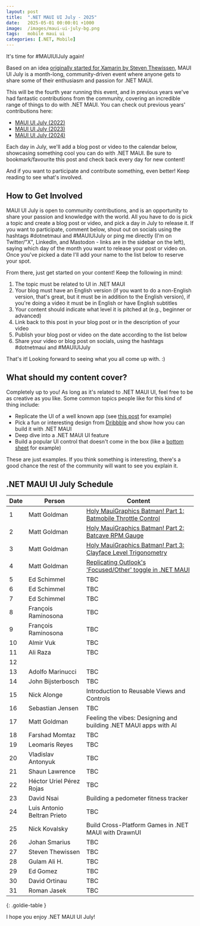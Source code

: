 ```yaml
---
layout: post
title:  ".NET MAUI UI July - 2025"
date:   2025-05-01 00:00:01 +1000
image:  /images/maui-ui-july-bg.png
tags:   mobile maui ui
categories: [.NET, Mobile]
---
```


It's time for #MAUIUIJuly again!

Based on an idea [originally started for Xamarin by Steven Thewissen](https://thewissen.io/introducing-xamarin-ui-july/), MAUI UI July is a month-long, community-driven event where anyone gets to share some of their enthusiasm and passion for .NET MAUI.

This will be the fourth year running this event, and in previous years we've had fantastic contributions from the community, covering an incredible range of things to do with .NET MAUI. You can check out previous years' contributions here:

* [MAUI UI July (2022)](/posts/maui-ui-july)
* [MAUI UI July (2023)](/posts/maui-ui-july-23)
* [MAUI UI July (2024)](/posts/mauiuijuly-24/)

Each day in July, we'll add a blog post or video to the calendar below, showcasing something cool you can do with .NET MAUI. Be sure to bookmark/favourite this post and check back every day for new content!

And if you want to participate and contribute something, even better! Keep reading to see what's involved.

## How to Get Involved

MAUI UI July is open to community contributions, and is an opportunity to share your passion and knowledge with the world. All you have to do is pick a topic and create a blog post or video, and pick a day in July to release it. If you want to participate, comment below, shout out on socials using the hashtags #dotnetmaui and #MAUIUIJuly or ping me directly (I'm on Twitter/"X", LinkedIn, and Mastodon - links are in the sidebar on the left), saying which day of the month you want to release your post or video on. Once you've picked a date I'll add your name to the list below to reserve your spot.

From there, just get started on your content! Keep the following in mind:

1. The topic must be related to UI in .NET MAUI
2. Your blog must have an English version (if you want to do a non-English version, that's great, but it must be in addition to the English version), if you're doing a video it must be in English or have English subtitles
3. Your content should indicate what level it is pitched at (e.g., beginner or advanced)
4. Link back to this post in your blog post or in the description of your video
5. Publish your blog post or video on the date according to the list below
6. Share your video or blog post on socials, using the hashtags #dotnetmaui and #MAUIUIJuly

That's it! Looking forward to seeing what you all come up with. :)

## What should my content cover?

Completely up to you! As long as it's related to .NET MAUI UI, feel free to be as creative as you like. Some common topics people like for this kind of thing include:

* Replicate the UI of a well known app (see [this post](/posts/outlook-clone) for example)
* Pick a fun or interesting design from [Dribbble](https://dribbble.com) and show how you can build it with .NET MAUI
* Deep dive into a .NET MAUI UI feature
* Build a popular UI control that doesn't come in the box (like a [bottom sheet](https://blogs.xgenoapps.com/post/2022/07/23/maui-bottom-sheet) for example)

These are just examples. If you think something is interesting, there's a good chance the rest of the community will want to see you explain it.


## .NET MAUI UI July Schedule

| Date | Person                      | Content                                                                                  |
| ---- | --------------------------- | ---------------------------------------------------------------------------------------- |
| 1    | Matt Goldman                | [Holy MauiGraphics Batman! Part 1: Batmobile Throttle Control](/posts/batmobile-part-1/) |
| 2    | Matt Goldman                | [Holy MauiGraphics Batman! Part 2: Batcave RPM Gauge](/posts/batmobile-part-2)           |
| 3    | Matt Goldman                | [Holy MauiGraphics Batman! Part 3: Clayface Level Trigonometry](/posts/batmobile-part-3) |
| 4    | Matt Goldman                | [Replicating Outlook's 'Focused/Other' toggle in .NET MAUI](/posts/outlook-toggle)       |
| 5    | Ed Schimmel                 | TBC                                                                                      |
| 6    | Ed Schimmel                 | TBC                                                                                      |
| 7    | Ed Schimmel                 | TBC                                                                                      |
| 8    | François Raminosona         | TBC                                                                                      |
| 9    | François Raminosona         | TBC                                                                                      |
| 10   | Almir Vuk                   | TBC                                                                                      |
| 11   | Ali Raza                    | TBC                                                                                      |
| 12   |                             |                                                                                          |
| 13   | Adolfo Marinucci            | TBC                                                                                      |
| 14   | John Bijsterbosch           | TBC                                                                                      |
| 15   | Nick Alonge                 | Introduction to Reusable Views and Controls                                              |
| 16   | Sebastian Jensen            | TBC                                                                                      |
| 17   | Matt Goldman                | Feeling the vibes: Designing and building .NET MAUI apps with AI                         |
| 18   | Farshad Momtaz              | TBC                                                                                      |
| 19   | Leomaris Reyes              | TBC                                                                                      |
| 20   | Vladislav Antonyuk          | TBC                                                                                      |
| 21   | Shaun Lawrence              | TBC                                                                                      |
| 22   | Héctor Uriel Pérez Rojas    | TBC                                                                                      |
| 23   | David Nsai                  | Building a pedometer fitness tracker                                                     |
| 24   | Luis Antonio Beltran Prieto | TBC                                                                                      |
| 25   | Nick Kovalsky               | Build Cross-Platform Games in .NET MAUI with DrawnUI                                     |
| 26   | Johan Smarius               | TBC                                                                                      |
| 27   | Steven Thewissen            | TBC                                                                                      |
| 28   | Gulam Ali H.                | TBC                                                                                      |
| 29   | Ed Gomez                    | TBC                                                                                      |
| 30   | David Ortinau               | TBC                                                                                      |
| 31   | Roman Jasek                 | TBC                                                                                      |

{: .goldie-table }

I hope you enjoy .NET MAUI UI July!
